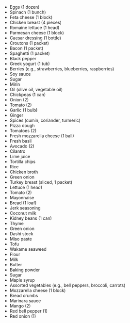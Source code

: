 - Eggs (1 dozen)
- Spinach (1 bunch)
- Feta cheese (1 block)
- Chicken breast (4 pieces)
- Romaine lettuce (1 head)
- Parmesan cheese (1 block)
- Caesar dressing (1 bottle)
- Croutons (1 packet)
- Bacon (1 packet)
- Spaghetti (1 packet)
- Black pepper
- Greek yogurt (1 tub)
- Berries (e.g., strawberries, blueberries, raspberries)
- Soy sauce
- Sugar
- Mirin
- Oil (olive oil, vegetable oil)
- Chickpeas (1 can)
- Onion (2)
- Tomato (2)
- Garlic (1 bulb)
- Ginger
- Spices (cumin, coriander, turmeric)
- Pizza dough
- Tomatoes (2)
- Fresh mozzarella cheese (1 ball)
- Fresh basil
- Avocado (2)
- Cilantro
- Lime juice
- Tortilla chips
- Rice
- Chicken broth
- Green onion
- Turkey breast (sliced, 1 packet)
- Lettuce (1 head)
- Tomato (2)
- Mayonnaise
- Bread (1 loaf)
- Jerk seasoning
- Coconut milk
- Kidney beans (1 can)
- Thyme
- Green onion
- Dashi stock
- Miso paste
- Tofu
- Wakame seaweed
- Flour
- Milk
- Butter
- Baking powder
- Sugar
- Maple syrup
- Assorted vegetables (e.g., bell peppers, broccoli, carrots)
- Mozzarella cheese (1 block)
- Bread crumbs
- Marinara sauce
- Mango (2)
- Red bell pepper (1)
- Red onion (1)

